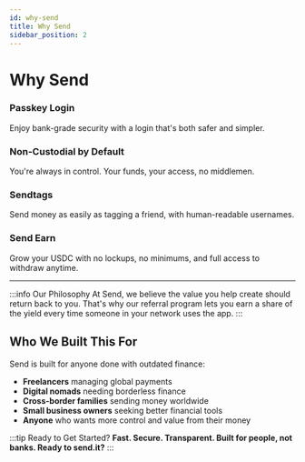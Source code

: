 ```yaml
---
id: why-send  
title: Why Send
sidebar_position: 2
---
```


# Why Send

### **Passkey Login**
Enjoy bank-grade security with a login that's both safer and simpler.

### **Non-Custodial by Default** 
You're always in control. Your funds, your access, no middlemen.

### **Sendtags**
Send money as easily as tagging a friend, with human-readable usernames.

### **Send Earn**
Grow your USDC with no lockups, no minimums, and full access to withdraw anytime.

---

:::info Our Philosophy
At Send, we believe the value you help create should return back to you. That's why our referral program lets you earn a share of the yield every time someone in your network uses the app.
:::

## Who We Built This For

Send is built for anyone done with outdated finance:

- **Freelancers** managing global payments
- **Digital nomads** needing borderless finance  
- **Cross-border families** sending money worldwide
- **Small business owners** seeking better financial tools
- **Anyone** who wants more control and value from their money

:::tip Ready to Get Started?
**Fast. Secure. Transparent. Built for people, not banks. Ready to send.it?**
:::